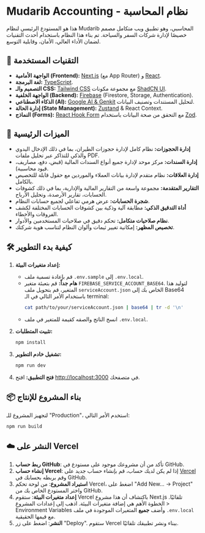 
# Mudarib Accounting - نظام المحاسبة

هذا هو المستودع الرئيسي لنظام Mudarib المحاسبي، وهو تطبيق ويب متكامل مصمم خصيصًا لإدارة شركات السفر والسياحة. تم بناء هذا النظام باستخدام أحدث التقنيات لضمان الأداء العالي، الأمان، وقابلية التوسع.

## 🚀 التقنيات المستخدمة

-   **الواجهة الأمامية (Frontend):** [Next.js](https://nextjs.org/) (مع App Router) و [React](https://react.dev/).
-   **لغة البرمجة:** [TypeScript](https://www.typescriptlang.org/).
-   **التصميم والـ CSS:** [Tailwind CSS](https://tailwindcss.com/) مع مجموعة مكونات [ShadCN UI](https://ui.shadcn.com/).
-   **الواجهة الخلفية (Backend):** [Firebase](https://firebase.google.com/) (Firestore, Storage, Authentication).
-   **الذكاء الاصطناعي (AI):** [Google AI & Genkit](https://firebase.google.com/docs/genkit) لتحليل المستندات وتصنيف البيانات.
-   **إدارة الحالة (State Management):** [Zustand](https://zustand-demo.pmnd.rs/) & React Context.
-   **النماذج (Forms):** [React Hook Form](https://react-hook-form.com/) مع التحقق من صحة البيانات باستخدام [Zod](https://zod.dev/).

## 🌟 الميزات الرئيسية

-   **إدارة الحجوزات:** نظام كامل لإدارة حجوزات الطيران، بما في ذلك الإدخال اليدوي والذكي للتذاكر عبر تحليل ملفات PDF.
-   **إدارة السندات:** مركز موحد لإدارة جميع أنواع السندات المالية (قبض، دفع، مصاريف، قيود محاسبية).
-   **إدارة العلاقات:** نظام متقدم لإدارة بيانات العملاء والموردين مع حقول قابلة للتخصيص بالكامل.
-   **التقارير المتقدمة:** مجموعة واسعة من التقارير المالية والإدارية، بما في ذلك كشوفات الحسابات، تقارير الأرصدة، وتحليل الأرباح.
-   **شجرة الحسابات:** عرض هرمي تفاعلي لجميع حسابات النظام.
-   **أداة التدقيق الذكي:** مطابقة آلية وذكية بين كشوفات الحسابات المختلفة لكشف الفروقات والأخطاء.
-   **نظام صلاحيات متكامل:** تحكم دقيق في صلاحيات المستخدمين والأدوار.
-   **تخصيص المظهر:** إمكانية تغيير ثيمات وألوان النظام لتناسب هوية شركتك.

## 🛠️ كيفية بدء التطوير

1.  **إعداد متغيرات البيئة:**
    *   قم بإعادة تسمية ملف `.env.sample` إلى `.env.local`.
    *   **هام جداً:** قم بتعبئة متغير `FIREBASE_SERVICE_ACCOUNT_BASE64`. لتوليد هذا المتغير، قم بتحويل ملف `serviceAccount.json` الخاص بك إلى Base64 باستخدام الأمر التالي في الـ terminal:
        ```bash
        cat path/to/your/serviceAccount.json | base64 | tr -d '\n'
        ```
    *   انسخ الناتج والصقه كقيمة للمتغير في ملف `.env.local`.

2.  **تثبيت المتطلبات:**
    ```bash
    npm install
    ```
3.  **تشغيل خادم التطوير:**
    ```bash
    npm run dev
    ```
4.  **فتح التطبيق:**
    افتح [http://localhost:3000](http://localhost:3000) في متصفحك.

## 📦 بناء المشروع للإنتاج

لتجهيز المشروع للـ "Production"، استخدم الأمر التالي:

```bash
npm run build
```

## ☁️ النشر على Vercel

1.  **ربط حساب GitHub**: تأكد من أن مشروعك موجود على مستودع في GitHub.
2.  **إنشاء حساب Vercel**: إذا لم يكن لديك حساب، قم بإنشاء حساب جديد على [Vercel](https://vercel.com) وقم بربطه بحسابك في GitHub.
3.  **استيراد المشروع**: من لوحة تحكم Vercel، اضغط على "Add New... -> Project" واختر المستودع الخاص بك من GitHub.
4.  **إعداد متغيرات البيئة**: ستقوم Vercel باكتشاف أن هذا مشروع Next.js تلقائيًا. الخطوة الأهم هي إضافة متغيرات البيئة. اذهب إلى إعدادات المشروع > Environment Variables وأضف **جميع** المتغيرات الموجودة في ملف `.env.local` مع قيمها الحقيقية.
5.  **النشر**: اضغط على زر "Deploy". ستقوم Vercel ببناء ونشر تطبيقك تلقائيًا.
